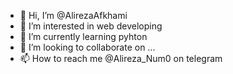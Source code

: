 - 👋 Hi, I’m @AlirezaAfkhami
- 👀 I’m interested in web developing
- 🌱 I’m currently learning pyhton
- 💞️ I’m looking to collaborate on ...
- 📫 How to reach me @Alireza_Num0 on telegram

<!---
AlirezaAfkhami/AlirezaAfkhami is a ✨ special ✨ repository because its `README.md` (this file) appears on your GitHub profile.
You can click the Preview link to take a look at your changes.
--->
